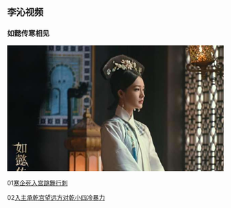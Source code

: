 ## 李沁视频

### 如懿传寒相见
![Image](https://raw.githubusercontent.com/CherryCherry510/CherryCherry510.github.io/master/%E5%AF%92%E7%9B%B8%E8%A7%81.jpg)

01[寒企死入宫跳舞行刺](https://pan.baidu.com/s/1LYSjA9RQkE5cQjfIfKNiEQ)

02[入主承乾宫望远方对乾小四冷暴力](https://pan.baidu.com/s/1WMMXg3nInfIpHemVthwOKw)
